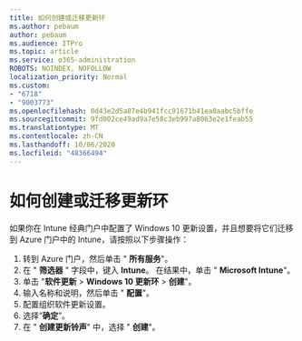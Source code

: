 ```yaml
---
title: 如何创建或迁移更新环
ms.author: pebaum
author: pebaum
ms.audience: ITPro
ms.topic: article
ms.service: o365-administration
ROBOTS: NOINDEX, NOFOLLOW
localization_priority: Normal
ms.custom:
- "6718"
- "9003773"
ms.openlocfilehash: 0d43e2d5a87e4b941fcc91671b41ea0aabc5bffe
ms.sourcegitcommit: 9fd002ce49ad9a7e58c3eb997a8063e2e1feab55
ms.translationtype: MT
ms.contentlocale: zh-CN
ms.lasthandoff: 10/06/2020
ms.locfileid: "48366494"
---
```

# <a name="how-to-create-or-migrate-update-rings"></a>如何创建或迁移更新环

如果你在 Intune 经典门户中配置了 Windows 10 更新设置，并且想要将它们迁移到 Azure 门户中的 Intune，请按照以下步骤操作：

1. 转到 Azure 门户，然后单击 " **所有服务**"。
2. 在 " **筛选器** " 字段中，键入 **Intune**。 在结果中，单击 " **Microsoft Intune**"。
3. 单击 "**软件更新**  >  **Windows 10 更新环**  >  **创建**"。
4. 输入名称和说明，然后单击 " **配置**"。
5. 配置组织软件更新设置。
6. 选择“**确定**”。
7. 在 " **创建更新铃声**" 中，选择 " **创建**"。
